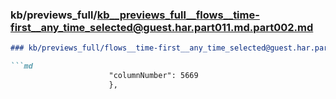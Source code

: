 ### kb/previews_full/kb__previews_full__flows__time-first__any_time_selected@guest.har.part011.md.part002.md

```md
### kb/previews_full/flows__time-first__any_time_selected@guest.har.part011.md (part 002)

```md
                      "columnNumber": 5669
                      },
 
```

```

```
